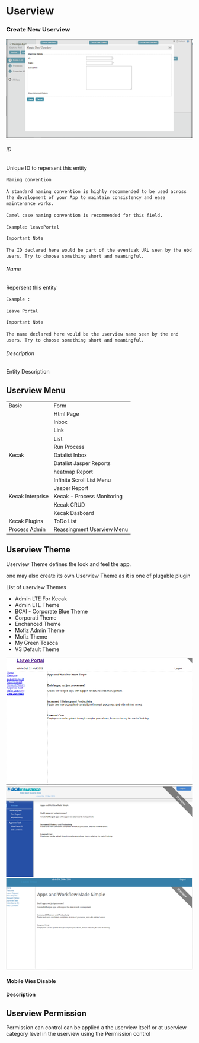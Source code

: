 # Userview # 

### Create New Userview ###

<img src="https://raw.githubusercontent.com/kinnara-digital-studio/kecak-workflow/master/docs/assets/userview-createNewUserview.png" alt="userview-createNewUserview" />


###### ID ######

Unique ID to repersent this entity 

```
Naming convention

A standard naming convention is highly recommended to be used across the development of your App to maintain consistency and ease maintenance works.

Camel case naming convention is recommended for this field.

Example: leavePortal

```

```
Important Note 

The ID declared here would be part of the eventuak URL seen by the ebd users. Try to choose something short and meaningful.

```

###### Name ######

Repersent this entity 

```
Example :

Leave Portal 
```

```
Important Note

The name declared here would be the userview name seen by the end users. Try to choose something short and meaningful.
```

###### Description ######

Entity Description


## Userview Menu ##

|  |  |
|---|---|
| Basic | Form |
|  | Html Page |
|  | Inbox |
|  | Link |
|  | List |
|  | Run Process |
| Kecak | Datalist Inbox |
|  | Datalist Jasper Reports |
|  | heatmap Report |
|  | Infinite Scroll List Menu |
|  | Jasper Report |
| Kecak Interprise | Kecak - Process Monitoring |
|  | Kecak CRUD |
|  | Kecak Dasboard |
| Kecak Plugins | ToDo List |
| Process Admin | Reassingment Userview Menu |

## Userview Theme ##

Userview Theme defines the look and feel the app.

one may also create its own Userview Theme as it is one of plugable plugin 

List of userview Themes 

- Admin LTE For Kecak 
- Admin LTE Theme
- BCAI - Corporate Blue Theme 
- Corporati Theme
- Enchanced Theme
- Mofiz Admin Theme
- Mofiz Theme
- My Green Toscca
- V3 Default Theme

<img src="https://raw.githubusercontent.com/kinnara-digital-studio/kecak-workflow/master/docs/assets/userview-enchancedTheme.png" alt="userview-enchancedTheme" />


<img src="https://raw.githubusercontent.com/kinnara-digital-studio/kecak-workflow/master/docs/assets/userview-BCAItheme.png" alt="userview-BCAItheme" />


<img src="https://raw.githubusercontent.com/kinnara-digital-studio/kecak-workflow/master/docs/assets/userview-LTEtheme.png" alt="userview-LTEtheme" />

#### Mobile Vies Disable ####

#### Description ####

## Userview Permission ##

Permission can control can be applied a the userview itself or at userview category level in the userview using the Permission control 